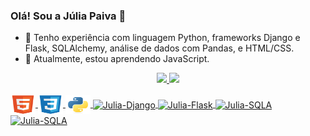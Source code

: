 ### Olá! Sou a Júlia Paiva 👋

- 🔭 Tenho experiência com linguagem Python, frameworks Django e Flask, SQLAlchemy, análise de dados com Pandas, e HTML/CSS. 
- 🌱 Atualmente, estou aprendendo JavaScript.

<div align="center">
  <a href="https://github.com/juliapaiva1">
  <img height="180em" src="https://github-readme-stats.vercel.app/api?username=juliapaiva1&show_icons=true&theme=dracula&include_all_commits=true&count_private=true"/>
  <img height="180em" src="https://github-readme-stats.vercel.app/api/top-langs/?username=juliapaiva1&layout=compact&langs_count=7&theme=dracula"/>
</div>

<div style="display: inline_block"><br>
  <img align="center" alt="Julia-HTML" height="30" width="40" src="https://raw.githubusercontent.com/devicons/devicon/master/icons/html5/html5-original.svg">
  <img align="center" alt="Julia-CSS" height="30" width="40" src="https://raw.githubusercontent.com/devicons/devicon/master/icons/css3/css3-original.svg">
  <img align="center" alt="Julia-Python" height="30" width="40" src="https://raw.githubusercontent.com/devicons/devicon/master/icons/python/python-original.svg">
  <img align="center" alt="Julia-Django" height="30" width="40" src="https://cdn.jsdelivr.net/gh/devicons/devicon/icons/django/django-plain.svg" />
  <img align="center" alt="Julia-Flask" height="30" width="40" src="https://cdn.jsdelivr.net/gh/devicons/devicon/icons/flask/flask-original.svg" />
  <img align="center" alt="Julia-SQLA" height="30" width="40" src="https://cdn.jsdelivr.net/gh/devicons/devicon/icons/sqlalchemy/sqlalchemy-original.svg" />
  <img align="center" alt="Julia-SQLA" height="30" width="40" src="https://cdn.jsdelivr.net/gh/devicons/devicon/icons/pandas/pandas-original.svg" />   
</div>
 

